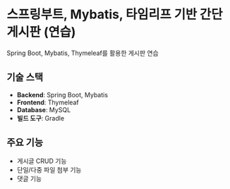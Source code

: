 # 스프링부트, Mybatis, 타임리프 기반 간단 게시판 (연습)

Spring Boot, Mybatis, Thymeleaf를 활용한 게시판 연습

## 기술 스택

-   **Backend**: Spring Boot, Mybatis
-   **Frontend**: Thymeleaf
-   **Database**: MySQL
-   **빌드 도구**: Gradle

## 주요 기능

-   게시글 CRUD 기능
-   단일/다중 파일 첨부 기능
-   댓글 기능
